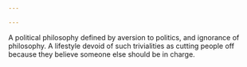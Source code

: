 ```yaml
---

---
```

A political philosophy defined by aversion to politics, and ignorance of philosophy. A lifestyle devoid of such trivialities as cutting people off because they believe someone else should be in charge.
